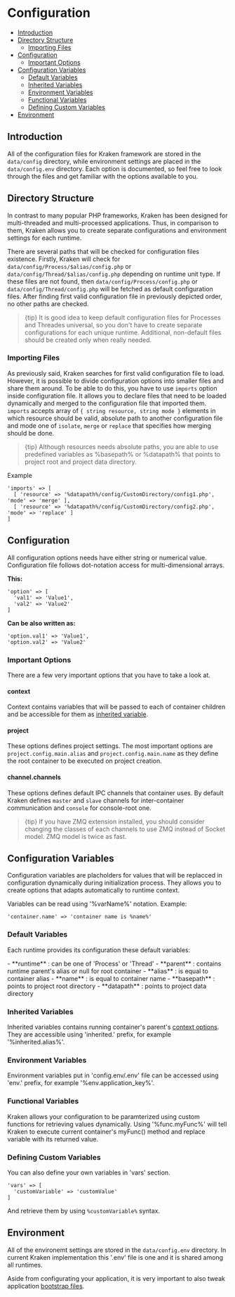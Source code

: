 # Configuration

- [Introduction](#introduction)
- [Directory Structure](#directory-structure)
    - [Importing Files](#importing-files)
- [Configuration](#configuration)
    - [Important Options](#important-options)
- [Configuration Variables](#configuration-variables)
    - [Default Variables](#default-variables)
    - [Inherited Variables](#inherited-variables)
    - [Environment Variables](#environment-variables)
    - [Functional Variables](#functional-variables)
    - [Defining Custom Variables](#defining-custom-variables)
- [Environment](#environment)

<a name="introduction"></a>
## Introduction

All of the configuration files for Kraken framework are stored in the `data/config` directory, while environment settings are placed in the `data/config.env` directory. Each option is documented, so feel free to look through the files and get familiar with the options available to you.

<a name="directory-structure"></a>
## Directory Structure

In contrast to many popular PHP frameworks, Kraken has been designed for multi-threaded and multi-processed applications. Thus, in comparison to them, Kraken allows you to create separate configurations and environment settings for each runtime.

There are several paths that will be checked for configuration files existence. Firstly, Kraken will check for `data/config/Process/$alias/config.php` or `data/config/Thread/$alias/config.php` depending on runtime unit type. If these files are not found, then `data/config/Process/config.php` or `data/config/Thread/config.php` will be fetched as default configuration files. After finding first valid configuration file in previously depicted order, no other paths are checked.

> {tip} It is good idea to keep default configuration files for Processes and Threades universal, so you don't have to create separate configurations for each unique runtime. Additional, non-default files should be created only when really needed.

<a name="importing-files"></a>
### Importing Files

As previously said, Kraken searches for first valid configuration file to load. However, it is possible to divide configuration options into smaller files and share them around. To be able to do this, you have to use `imports` option inside configuration file. It allows you to declare files that need to be loaded dynamically and merged to the configuration file that imported them. `imports` accepts array of `{ string resource, string mode }` elements in which resource should be valid, absolute path to another configuration file and mode one of `isolate`, `merge` or `replace` that specifies how merging should be done.

> {tip} Although resources needs absolute paths, you are able to use predefined variables as %basepath% or %datapath% that points to project root and project data directory.

Example

```
'imports' => [
  [ 'resource' => '%datapath%/config/CustomDirectory/config1.php', 'mode' => 'merge' ],
  [ 'resource' => '%datapath%/config/CustomDirectory/config2.php', 'mode' => 'replace' ]
]
```

<a name="configuration"></a>
## Configuration

All configuration options needs have either string or numerical value. Configuration file follows dot-notation access for multi-dimensional arrays.

**This:**

```
'option' => [
  'val1' => 'Value1',
  'val2' => 'Value2'
]
```

**Can be also written as:**

```
'option.val1' => 'Value1',
'option.val2' => 'Value2'
```

<a name="important-options"></a>
### Important Options

There are a few very important options that you have to take a look at. 

#### context

Context contains variables that will be passed to each of container children and be accessible for them as [inherited variable](#inherited-variables).

#### project

These options defines project settings. The most important options are `project.config.main.alias` and `project.config.main.name` as they define the root container to be executed on project creation. 

#### channel.channels

These options defines default IPC channels that container uses. By default Kraken defines `master` and `slave` channels for inter-container communication and `console` for console-root one.

> {tip} If you have ZMQ extension installed, you should consider changing the classes of each channels to use ZMQ instead of Socket model. ZMQ model is twice as fast.

<a name="configuration-variables"></a>
## Configuration Variables

Configuration variables are placholders for values that will be replacced in configuration dynamically during initialization process. They allows you to create options that adapts automatically to runtime context.

Variables can be read using '%varName%' notation. Example:

```
'container.name' => 'container name is %name%'
```

<a name="default-variables"></a>
### Default Variables

Each runtime provides its configuration these default variables:

<div class="dot-list" markdown="1">
- **runtime** : can be one of 'Process' or 'Thread'
- **parent** : contains runtime parent's alias or null for root container
- **alias** : is equal to container alias
- **name** : is equal to container name
- **basepath** : points to project root directory
- **datapath** : points to project data directory
</div>

<a name="inherited-variables"></a>
### Inherited Variables

Inherited variables contains running container's parent's [context options](#important-options). They are accessible using 'inherited.' prefix, for example '%inherited.alias%'.

<a name="environment-variables"></a>
### Environment Variables

Environment variables put in 'config.env/.env' file can be accessed using 'env.' prefix, for example '%env.application_key%'.

<a name="functional-variables"></a>
### Functional Variables

Kraken allows your configuration to be paramterized using custom functions for retrieving values dynamically. Using '%func.myFunc%' will tell Kraken to execute current container's myFunc() method and replace variable with its returned value.

<a name="defining-custom-variables"></a>
### Defining Custom Variables

You can also define your own variables in 'vars' section.

```
'vars' => [
  'customVariable' => 'customValue'
]
```

And retrieve them by using `%customVariable%` syntax.

<a name="environment"></a>
## Environment

All of the environemt settings are stored in the `data/config.env` directory. In current Kraken implementation this '.env' file is one and it is shared among all runtimes. 

Aside from configurating your application, it is very important to also tweak application [bootstrap files](/docs/{{version}}/bootstrap).
